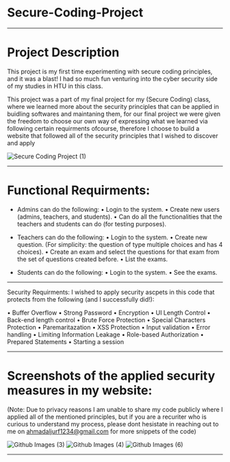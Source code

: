# Secure-Coding-Project
_____________________________________________________

# Project Description
This project is my first time experimenting with secure coding principles, and it was a blast! I had so much fun venturing into the cyber security side of my studies in HTU in this class.

This project was a part of my final project for my (Secure Coding) class, where we learned more about the security principles that can be applied in buidling softwares and maintaning them, for our final project we were given the freedom to choose our own way of expressing what we learned via following certain requirments ofcourse, therefore I choose to build a website that followed all of the security principles that I wished to discover and apply

![Secure Coding Project (1)](https://user-images.githubusercontent.com/95411800/218384346-3cf39a20-de2c-496d-a094-584d3144ead6.png)

_____________________________________________________

# Functional Requirments:
- Admins can do the following:
•	Login to the system. 
•	Create new users (admins, teachers, and students).
•	Can do all the functionalities that the teachers and students can do (for testing purposes).

- Teachers can do the following:
•	Login to the system.
•	Create new question. (For simplicity: the question of type multiple choices and has 4 choices).
•	Create an exam and select the questions for that exam from the set of questions created before.
•	List the exams.

- Students can do the following:
•	Login to the system.
•	See the exams. 

_____________________________________________________

Security Requirments:
I wished to apply security ascpets in this code that protects from the following (and I successfully did!):

•	Buffer Overflow
•	Strong Password
•	Encryption
•	UI Length Control
•	Back-end length control
•	Brute Force Protection
•	Special Characters Protection
•	Paremaritazation
•	XSS Protection
•	Input validation 
•	Error handling
•	Limiting Information Leakage
•	Role-based Authorization
•	Prepared Statements
• Starting a session

_____________________________________________________

# Screenshots of the applied security measures in my website:
(Note: Due to privacy reasons I am unable to share my code publicly where I applied all of the mentioned principles, but if you are a recuriter who is curious to understand my process, please dont hesistate in reaching out to me on ahmadaljurf1234@gmail.com for more snippets of the code)

![Github Images (3)](https://user-images.githubusercontent.com/95411800/218391277-e53daacc-d6b7-4fb8-ba4a-2695fdd7d289.png)
![Github Images (4)](https://user-images.githubusercontent.com/95411800/218391287-71ab2ccb-48a0-43fa-8313-5a91ed583774.png)
![Github Images (6)](https://user-images.githubusercontent.com/95411800/218391661-60c4cd84-f56e-4c53-9b54-e188127da9e1.png)

_____________________________________________________

